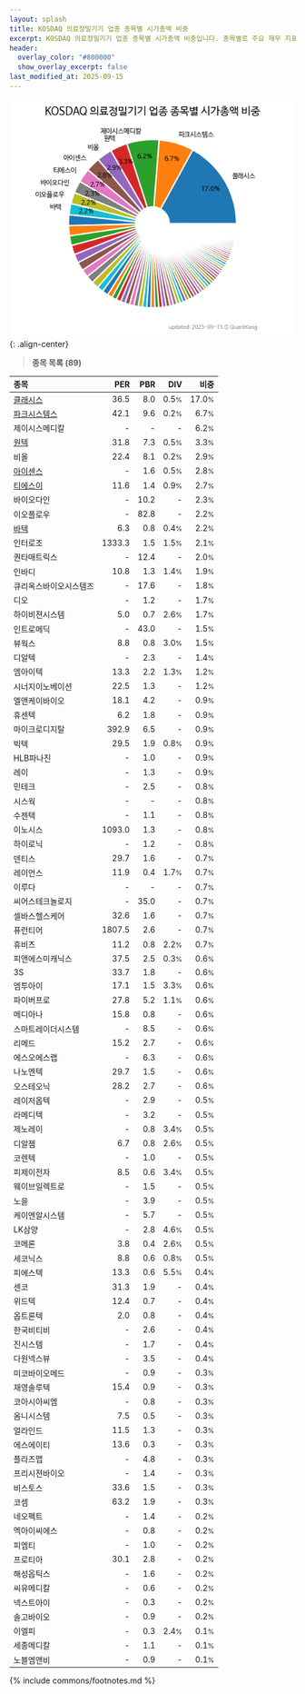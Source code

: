 ```yaml
---
layout: splash
title: KOSDAQ 의료정밀기기 업종 종목별 시가총액 비중
excerpt: KOSDAQ 의료정밀기기 업종 종목별 시가총액 비중입니다. 종목별로 주요 재무 지표를 함께 표시합니다.
header:
  overlay_color: "#800000"
  show_overlay_excerpt: false
last_modified_at: 2025-09-15
---
```



![KOSDAQ 의료정밀기기 업종 종목별 시가총액 비중](/stats/sector/images/kosdaq_업종_의료정밀기기_종목.png){: .align-center}


> **종목 목록 (89)**<a id="list"></a>

| **종목** | **PER** | **PBR** | **DIV** | **비중** |
| :------- | ------: | ------: | ------: | -------: |
| [클래시스](/214150/) | 36.5 | 8.0 | 0.5<small>%</small> | 17.0<small>%</small> |
| [파크시스템스](/140860/) | 42.1 | 9.6 | 0.2<small>%</small> | 6.7<small>%</small> |
| 제이시스메디칼 | - | - | - | 6.2<small>%</small> |
| [원텍](/336570/) | 31.8 | 7.3 | 0.5<small>%</small> | 3.3<small>%</small> |
| 비올 | 22.4 | 8.1 | 0.2<small>%</small> | 2.9<small>%</small> |
| [아이센스](/099190/) | - | 1.6 | 0.5<small>%</small> | 2.8<small>%</small> |
| [티에스이](/131290/) | 11.6 | 1.4 | 0.9<small>%</small> | 2.7<small>%</small> |
| 바이오다인 | - | 10.2 | - | 2.3<small>%</small> |
| 이오플로우 | - | 82.8 | - | 2.2<small>%</small> |
| [바텍](/043150/) | 6.3 | 0.8 | 0.4<small>%</small> | 2.2<small>%</small> |
| 인터로조 | 1333.3 | 1.5 | 1.5<small>%</small> | 2.1<small>%</small> |
| 퀀타매트릭스 | - | 12.4 | - | 2.0<small>%</small> |
| 인바디 | 10.8 | 1.3 | 1.4<small>%</small> | 1.9<small>%</small> |
| 큐리옥스바이오시스템즈 | - | 17.6 | - | 1.8<small>%</small> |
| 디오 | - | 1.2 | - | 1.7<small>%</small> |
| 하이비젼시스템 | 5.0 | 0.7 | 2.6<small>%</small> | 1.7<small>%</small> |
| 인트로메딕 | - | 43.0 | - | 1.5<small>%</small> |
| 뷰웍스 | 8.8 | 0.8 | 3.0<small>%</small> | 1.5<small>%</small> |
| 디알텍 | - | 2.3 | - | 1.4<small>%</small> |
| 엠아이텍 | 13.3 | 2.2 | 1.3<small>%</small> | 1.2<small>%</small> |
| 시너지이노베이션 | 22.5 | 1.3 | - | 1.2<small>%</small> |
| 엘앤케이바이오 | 18.1 | 4.2 | - | 0.9<small>%</small> |
| 휴센텍 | 6.2 | 1.8 | - | 0.9<small>%</small> |
| 마이크로디지탈 | 392.9 | 6.5 | - | 0.9<small>%</small> |
| 빅텍 | 29.5 | 1.9 | 0.8<small>%</small> | 0.9<small>%</small> |
| HLB파나진 | - | 1.0 | - | 0.9<small>%</small> |
| 레이 | - | 1.3 | - | 0.9<small>%</small> |
| 민테크 | - | 2.5 | - | 0.8<small>%</small> |
| 시스웍 | - | - | - | 0.8<small>%</small> |
| 수젠텍 | - | 1.1 | - | 0.8<small>%</small> |
| 이노시스 | 1093.0 | 1.3 | - | 0.8<small>%</small> |
| 하이로닉 | - | 1.2 | - | 0.8<small>%</small> |
| 덴티스 | 29.7 | 1.6 | - | 0.7<small>%</small> |
| 레이언스 | 11.9 | 0.4 | 1.7<small>%</small> | 0.7<small>%</small> |
| 이루다 | - | - | - | 0.7<small>%</small> |
| 씨어스테크놀로지 | - | 35.0 | - | 0.7<small>%</small> |
| 셀바스헬스케어 | 32.6 | 1.6 | - | 0.7<small>%</small> |
| 퓨런티어 | 1807.5 | 2.6 | - | 0.7<small>%</small> |
| 휴비츠 | 11.2 | 0.8 | 2.2<small>%</small> | 0.7<small>%</small> |
| 피앤에스미캐닉스 | 37.5 | 2.5 | 0.3<small>%</small> | 0.6<small>%</small> |
| 3S | 33.7 | 1.8 | - | 0.6<small>%</small> |
| 엠투아이 | 17.1 | 1.5 | 3.3<small>%</small> | 0.6<small>%</small> |
| 파이버프로 | 27.8 | 5.2 | 1.1<small>%</small> | 0.6<small>%</small> |
| 메디아나 | 15.8 | 0.8 | - | 0.6<small>%</small> |
| 스마트레이더시스템 | - | 8.5 | - | 0.6<small>%</small> |
| 리메드 | 15.2 | 2.7 | - | 0.6<small>%</small> |
| 에스오에스랩 | - | 6.3 | - | 0.6<small>%</small> |
| 나노엔텍 | 29.7 | 1.5 | - | 0.6<small>%</small> |
| 오스테오닉 | 28.2 | 2.7 | - | 0.6<small>%</small> |
| 레이저옵텍 | - | 2.9 | - | 0.5<small>%</small> |
| 라메디텍 | - | 3.2 | - | 0.5<small>%</small> |
| 제노레이 | - | 0.8 | 3.4<small>%</small> | 0.5<small>%</small> |
| 디알젬 | 6.7 | 0.8 | 2.6<small>%</small> | 0.5<small>%</small> |
| 코렌텍 | - | 1.0 | - | 0.5<small>%</small> |
| 피제이전자 | 8.5 | 0.6 | 3.4<small>%</small> | 0.5<small>%</small> |
| 웨이브일렉트로 | - | 1.5 | - | 0.5<small>%</small> |
| 노을 | - | 3.9 | - | 0.5<small>%</small> |
| 케이엔알시스템 | - | 5.7 | - | 0.5<small>%</small> |
| LK삼양 | - | 2.8 | 4.6<small>%</small> | 0.5<small>%</small> |
| 코메론 | 3.8 | 0.4 | 2.6<small>%</small> | 0.5<small>%</small> |
| 세코닉스 | 8.8 | 0.6 | 0.8<small>%</small> | 0.5<small>%</small> |
| 피에스텍 | 13.3 | 0.6 | 5.5<small>%</small> | 0.4<small>%</small> |
| 센코 | 31.3 | 1.9 | - | 0.4<small>%</small> |
| 위드텍 | 12.4 | 0.7 | - | 0.4<small>%</small> |
| 옵트론텍 | 2.0 | 0.8 | - | 0.4<small>%</small> |
| 한국비티비 | - | 2.6 | - | 0.4<small>%</small> |
| 진시스템 | - | 1.7 | - | 0.4<small>%</small> |
| 다원넥스뷰 | - | 3.5 | - | 0.4<small>%</small> |
| 미코바이오메드 | - | 0.9 | - | 0.3<small>%</small> |
| 재영솔루텍 | 15.4 | 0.9 | - | 0.3<small>%</small> |
| 코아시아씨엠 | - | 0.8 | - | 0.3<small>%</small> |
| 옴니시스템 | 7.5 | 0.5 | - | 0.3<small>%</small> |
| 얼라인드 | 11.5 | 1.3 | - | 0.3<small>%</small> |
| 에스에이티 | 13.6 | 0.3 | - | 0.3<small>%</small> |
| 플라즈맵 | - | 4.8 | - | 0.3<small>%</small> |
| 프리시젼바이오 | - | 1.4 | - | 0.3<small>%</small> |
| 비스토스 | 33.6 | 1.5 | - | 0.3<small>%</small> |
| 코셈 | 63.2 | 1.9 | - | 0.3<small>%</small> |
| 네오펙트 | - | 1.4 | - | 0.2<small>%</small> |
| 멕아이씨에스 | - | 0.8 | - | 0.2<small>%</small> |
| 피엠티 | - | 1.0 | - | 0.2<small>%</small> |
| 프로티아 | 30.1 | 2.8 | - | 0.2<small>%</small> |
| 해성옵틱스 | - | 1.6 | - | 0.2<small>%</small> |
| 씨유메디칼 | - | 0.6 | - | 0.2<small>%</small> |
| 넥스트아이 | - | 0.3 | - | 0.2<small>%</small> |
| 솔고바이오 | - | 0.9 | - | 0.2<small>%</small> |
| 이엘피 | - | 0.3 | 2.4<small>%</small> | 0.1<small>%</small> |
| 세종메디칼 | - | 1.1 | - | 0.1<small>%</small> |
| 노블엠앤비 | - | 0.9 | - | 0.1<small>%</small> |

{% include commons/footnotes.md %}